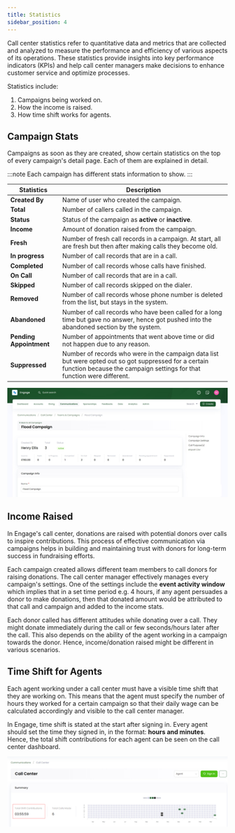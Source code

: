 ```yaml
---
title: Statistics
sidebar_position: 4
--- 
```


Call center statistics refer to quantitative data and metrics that are collected and analyzed to measure the performance and efficiency of various aspects of its operations. These statistics provide insights into key performance indicators (KPIs) and help call center managers make decisions to enhance customer service and optimize processes.

Statistics include:

1. Campaigns being worked on.
2. How the income is raised.
3. How time shift works for agents.

## Campaign Stats

Campaigns as soon as they are created, show certain statistics on the top of every campaign's detail page. Each of them are explained in detail.

:::note
Each campaign has different stats information to show. 
:::

| Statistics | Description |
| ---------- | ----------- |
| **Created By** | Name of user who created the campaign. |
| **Total** | Number of callers called in the campaign. |
| **Status** | Status of the campaign as **active** or **inactive**. |
| **Income** | Amount of donation raised from the campaign. |
| **Fresh** | Number of fresh call records in a campaign. At start, all are fresh but then after making calls they become old. |
| **In progress** | Number of call records that are in a call. |
| **Completed** | Number of call records whose calls have finished. | 
| **On Call** | Number of call records that are in a call. |
| **Skipped** | Number of call records skipped on the dialer. |
| **Removed** | Number of call records whose phone number is deleted from the list, but stays in the system. | 
| **Abandoned** | Number of call records who have been called for a long time but gave no answer, hence got pushed into the abandoned section by the system. |
| **Pending Appointment** | Number of appointments that went above time or did not happen due to any reason. |
| **Suppressed** | Number of records who were in the campaign data list but were opted out so got suppressed for a certain function because the campaign settings for that function were different. | 

![Campaign Stats for any campaign](./campaign-stats-for-any-campaign.jpg)

## Income Raised

In Engage's call center, donations are raised with potential donors over calls to inspire contributions. This process of effective communication via campaigns helps in building and maintaining trust with donors for long-term success in fundraising efforts. 

Each campaign created allows different team members to call donors for raising donations. The call center manager effectively manages every campaign's settings. One of the settings include the **event activity window** which implies that in a set time period e.g. 4 hours, if any agent persuades a donor to make donations, then that donated amount would be attributed to that call and campaign and added to the income stats.

Each donor called has different attitudes while donating over a call. They might donate immediately during the call or few seconds/hours later after the call. This also depends on the ability of the agent working in a campaign towards the donor. Hence, income/donation raised might be different in various scenarios.

## Time Shift for Agents

Each agent working under a call center must have a visible time shift that they are working on. This means that the agent must specify the number of hours they worked for a certain campaign so that their daily wage can be calculated accordingly and visible to the call center manager.

In Engage, time shift is stated at the start after signing in. Every agent should set the time they signed in, in the format: **hours and minutes**. Hence, the total shift contributions for each agent can be seen on the call center dashboard. 

![Time shift in call center](./time-shift-in-call-center.jpg)

